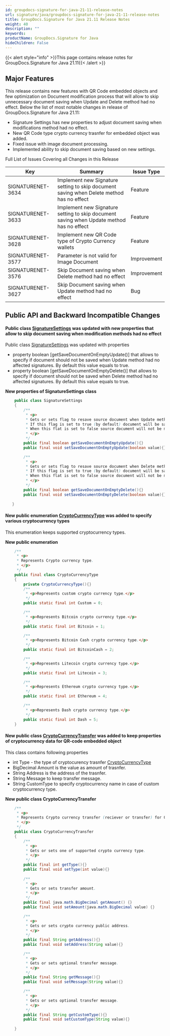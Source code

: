 ```yaml
---
id: groupdocs-signature-for-java-21-11-release-notes
url: signature/java/groupdocs-signature-for-java-21-11-release-notes
title: GroupDocs.Signature for Java 21.11 Release Notes
weight: 40
description: ""
keywords: 
productName: GroupDocs.Signature for Java
hideChildren: False
---
```

{{< alert style="info" >}}This page contains release notes for GroupDocs.Signature for Java 21.11{{< /alert >}}

## Major Features

This release contains new features with QR Code embedded objects and few optimization on Document modification process that will allow to skip unnecessary document saving when Update and Delete method had no effect.
Below the list of most notable changes in release of GroupDocs.Signature for Java 21.11:

* Signature Settings has new properties to adjust document saving when modifications method had no effect.
* New QR Code type crypto currency trasnfer for embedded object was added.
* Fixed issue with image document processing.
* Implemented ability to skip document saving based on new settings.

Full List of Issues Covering all Changes in this Release

| Key | Summary | Issue Type |
| --- | --- | --- |
| SIGNATURENET-3634 | Implement new Signature setting to skip document saving when Delete method has no effect  | Feature |
| SIGNATURENET-3633 | Implement new Signature setting to skip document saving when Update method has no effect  | Feature |
| SIGNATURENET-3628 | Implement new QR Code type of Crypto Currency wallets  | Feature |
| SIGNATURENET-3577 | Parameter is not valid for Image Document | Improvement |
| SIGNATURENET-3576 | Skip Document saving when Delete method had no effect  | Improvement |
| SIGNATURENET-3627 | Skip Document saving when Update method had no effect  | Bug |

## Public API and Backward Incompatible Changes

#### Public class [SignatureSettings](https://apireference.groupdocs.com/signature/java/com.groupdocs.signature/SignatureSettings) was updated with new properties that allow to skip document saving when modification methods had no effect

Public class [SignatureSettings](https://apireference.groupdocs.com/signature/java/com.groupdocs.signature/SignatureSettings) was updated with properties

* property boolean [getSaveDocumentOnEmptyUpdate()] that allows to specify if document should not be saved when Update method had no affected signatures. By default this value equals to true.
* property boolean [getSaveDocumentOnEmptyDelete()] that allows to specify if document should not be saved when Delete method had no affected signatures. By default this value equals to true.

**New properties of SignatureSettings class**

```java
    public class SignatureSettings
    {
        /**
		 * <p>
		 * Gets or sets flag to resave source document when Update method has no signatures to update.
		 * If this flag is set to true (by default) document will be saving with corresponding history process log (date and operation type) even if Update method has no signatures to update.
		 * When this flat is set to false source document will not be modified at all.
		 * </p>
		 */		
		public final boolean getSaveDocumentOnEmptyUpdate(){}
		public final void setSaveDocumentOnEmptyUpdate(boolean value){}		

		/**
		 * <p>
		 * Gets or sets flag to resave source document when Delete method has no affected signatures to remove.
		 * If this flag is set to true (by default) document will be saving with corresponding history process log (date and operation type) even if Delete method has no signatures to remove.
		 * When this flat is set to false source document will not be modified at all.
		 * </p>
		 */		
		public final boolean getSaveDocumentOnEmptyDelete(){}		
		public final void setSaveDocumentOnEmptyDelete(boolean value){}
		
   }
```

#### New public enumeration [CryptoCurrencyType](https://apireference.groupdocs.com/signature/java/com.groupdocs.signature.domain.extensions.serialization/CryptoCurrencyType) was added to specify various cryptocurrency types

This enumeration keeps supported cryptocurrency types.

**New public enumeration**

```java
    /**
	 * <p>
	 * Represents Crypto currency type.
	 * </p>
	 */	
	public final class CryptoCurrencyType
	{
		private CryptoCurrencyType(){}	
		/**
		 * <p>Represents custom crypto currency type.</p>
		 */
		public static final int Custom = 0;

		/**
		 * <p>Represents Bitcoin crypto currency type.</p>
		 */
		public static final int Bitcoin = 1;

		/**
		 * <p>Represents Bitcoin Cash crypto currency type.</p>
		 */
		public static final int BitcoinCash = 2;

		/**
		 * <p>Represents Litecoin crypto currency type.</p>
		 */
		public static final int Litecoin = 3;

		/**
		 * <p>Represents Ethereum crypto currency type.</p>
		 */
		public static final int Ethereum = 4;

		/**
		 * <p>Represents Dash crypto currency type.</p>
		 */
		public static final int Dash = 5;    
	}
```

#### New public class [CryptoCurrencyTransfer](https://apireference.groupdocs.com/signature/java/com.groupdocs.signature.domain.extensions.serialization/CryptoCurrencyTransfer) was added to keep properties of cryptocurrency data for QR-code embedded object

This class contains following properties

* int Type - the type of cryptocurency trasnfer [CryptoCurrencyType](https://apireference.groupdocs.com/signature/java/com.groupdocs.signature.domain.extensions.serialization/CryptoCurrencyType)
* BigDecimal Amount is the value as amount of trasnfer.
* String Address is the address of the trasnfer.
* String Message to keep transfer message.
* String CustomType to specify cryptocurrency name in case of custom cryptocurrency type.

**New public class CryptoCurrencyTransfer**

```java
    /**
	 * <p>
	 * Represents Crypto currency transfer (reciever or transfer) for QR-Code.
	 * </p>
	 */
	public class CryptoCurrencyTransfer
	{
		/**
		 * <p>
		 * Gets or sets one of supported crypto currency type.
		 * </p>
		 */		
		public final int getType(){}		
		public final void setType(int value){}
		
		/**
		 * <p>
		 * Gets or sets transfer amount.
		 * </p>
		 */		
		public final java.math.BigDecimal getAmount() {}	
		public final void setAmount(java.math.BigDecimal value) {}		

		/**
		 * <p>
		 * Gets or sets crypto currency public address.
		 * </p>
		 */		
		public final String getAddress(){}		
		public final void setAddress(String value){}		

		/**
		 * <p>
		 * Gets or sets optional transfer message.
		 * </p>
		 */		
		public final String getMessage(){}		
		public final void setMessage(String value){}		

		/**
		 * <p>
		 * Gets or sets optional transfer message.
		 * </p>
		 */		
		public final String getCustomType(){}		
		public final void setCustomType(String value){}		
		
	}
```


